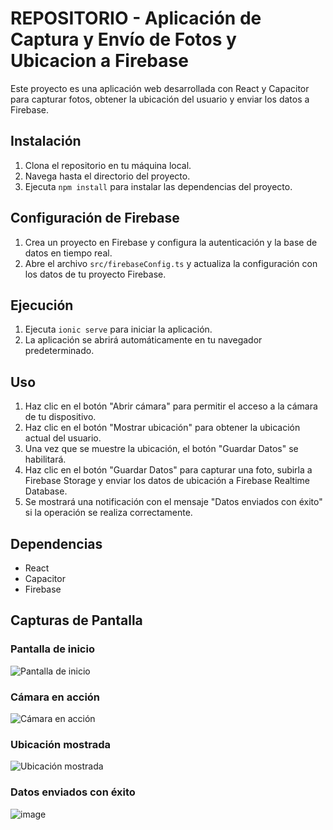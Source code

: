 # REPOSITORIO - Aplicación de Captura y Envío de Fotos y Ubicacion a Firebase

Este proyecto es una aplicación web desarrollada con React y Capacitor para capturar fotos, obtener la ubicación del usuario y enviar los datos a Firebase.

## Instalación

1. Clona el repositorio en tu máquina local.
2. Navega hasta el directorio del proyecto.
3. Ejecuta `npm install` para instalar las dependencias del proyecto.

## Configuración de Firebase

1. Crea un proyecto en Firebase y configura la autenticación y la base de datos en tiempo real.
2. Abre el archivo `src/firebaseConfig.ts` y actualiza la configuración con los datos de tu proyecto Firebase.

## Ejecución

1. Ejecuta `ionic serve` para iniciar la aplicación.
2. La aplicación se abrirá automáticamente en tu navegador predeterminado.

## Uso

1. Haz clic en el botón "Abrir cámara" para permitir el acceso a la cámara de tu dispositivo.
2. Haz clic en el botón "Mostrar ubicación" para obtener la ubicación actual del usuario.
3. Una vez que se muestre la ubicación, el botón "Guardar Datos" se habilitará.
4. Haz clic en el botón "Guardar Datos" para capturar una foto, subirla a Firebase Storage y enviar los datos de ubicación a Firebase Realtime Database.
5. Se mostrará una notificación con el mensaje "Datos enviados con éxito" si la operación se realiza correctamente.

## Dependencias

- React
- Capacitor
- Firebase

## Capturas de Pantalla

### Pantalla de inicio

![Pantalla de inicio](https://github.com/Martyn147/Ionic-React-Camara-Localizador-Firebase/assets/85313351/41961743-db44-4588-ba40-ba8d12cb1bd1)

### Cámara en acción

![Cámara en acción](https://github.com/Martyn147/Ionic-React-Camara-Localizador-Firebase/assets/85313351/6560b14a-e738-4a06-b99f-9105b22ee154)

### Ubicación mostrada

![Ubicación mostrada](https://github.com/Martyn147/Ionic-React-Camara-Localizador-Firebase/assets/85313351/b1c1b06e-2469-4108-b17f-f54425946d03)

### Datos enviados con éxito

![image](https://github.com/Martyn147/Ionic-React-Camara-Localizador-Firebase/assets/85313351/5af77963-892f-417d-88bf-930f7df2e1b2)


